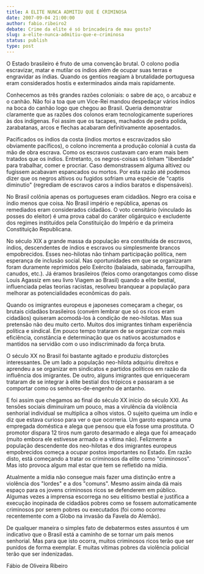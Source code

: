 ```yaml
---
title: A ELITE NUNCA ADMITIU QUE É CRIMINOSA
date: 2007-09-04 21:00:00
author: fabio.ribeiro2
debate: Crime da elite é só brincadeira de mau gosto?
slug: a-elite-nunca-admitiu-que-e-criminosa
status: publish 
type: post
---
```


  

  

O Estado brasileiro é fruto de uma convenção brutal. O colono podia escravizar, matar e mutilar os índios além de ocupar suas terras e engravidar as índias. Quando os gentios reagiam à brutalidade portuguesa eram considerados hostis e exterminados ainda mais rapidamente.   

  

Conhecemos as três grandes razões coloniais: o sabre de aço, o arcabuz e o canhão. Não foi a toa que um Vice-Rei mandou despedaçar vários índios na boca do canhão logo que chegou ao Brasil. Queria demonstrar claramente que as razões dos colonos eram tecnologicamente superiores às dos indígenas. Foi assim que os tacapes, machados de pedra polida, zarabatanas, arcos e flechas acabaram definitivamente aposentados.  

  

Pacificados os índios da costa (índios mortos e escravizados são obviamente pacíficos), o colono incrementa a produção colonial à custa da mão de obra escrava. Como os escravos custavam caro eram mais bem tratados que os índios. Entretanto, os negros-coisas só tinham "liberdade" para trabalhar, comer e procriar. Caso demonstrassem alguma altivez ou fugissem acabavam espancados ou mortos. Por esta razão até podemos dizer que os negros altivos ou fugidos sofriam uma espécie de "captis diminutio" (regrediam de escravos caros a índios baratos e dispensáveis).  

  

No Brasil colônia apenas os portugueses eram cidadãos. Negro era coisa e índio menos que coisa. No Brasil império e república, apenas os remediados eram considerados cidadãos. O voto censitário (vinculado às posses do eleitor) é uma prova cabal do caráter oligárquico e excludente dos regimes instituídos pela Constituição do Império e da primeira Constituição Republicana.   

  

No século XIX a grande massa da população era constituída de escravos, índios, descendentes de índios e escravos ou simplesmente brancos empobrecidos. Esses neo-hilotas não tinham participação política, nem esperança de inclusão social. Nas oportunidades em que se organizaram foram duramente reprimidos pelo Exército (balaiada, sabinada, farroupilha, canudos, etc.). Já éramos brasileiros (feios como orangotangos como disse Louis Agassiz em seu livro Viagem ao Brasil) quando a elite bestial, influenciada pelas teorias racistas, resolveu branquear a população para melhorar as potencialidades econômicas do país.  

  

Quando os imigrantes europeus e japoneses começaram a chegar, os brutais cidadãos brasileiros (convém lembrar que só os ricos eram cidadãos) quiseram acomodá-los à condição de neo-hilotas. Mas sua pretensão não deu muito certo. Muitos dos imigrantes tinham experiência política e sindical. Em pouco tempo trataram de se organizar com mais eficiência, constância e determinação que os nativos acostumados e mantidos na servidão com o uso indiscriminado da força bruta.   

  

O século XX no Brasil foi bastante agitado e produziu distorções interessantes. De um lado a população neo-hilota adquiriu direitos e aprendeu a se organizar em sindicatos e partidos políticos em razão da influência dos imigrantes. De outro, alguns imigrantes que enriqueceram trataram de se integrar à elite bestial dos trópicos e passaram a se comportar como os senhores-de-engenho de antanho.  

  

E foi assim que chegamos ao final do século XX início do século XXI. As tensões sociais diminuíram um pouco, mas a virulência da violência senhorial individual se multiplica a olhos vistos. O sujeito queima um índio e diz que estava curioso para ver o que ocorreria. Um garoto espanca uma empregada doméstica e alega que pensou que ela fosse uma prostituta. O promotor dispara 12 tiros num garoto desarmado e alega que foi ameaçado (muito embora ele estivesse armado e a vítima não). Felizmente a população descendente dos neo-hilotas e dos imigrantes europeus empobrecidos começa a ocupar postos importantes no Estado. Em razão disto, está começando a tratar os criminosos da elite como "criminosos". Mas isto provoca algum mal estar que tem se refletido na mídia.   

  

Atualmente a mídia não consegue mais fazer uma distinção entre a violência dos "lordes" e a dos "comuns". Mesmo assim ainda dá mais espaço para os jovens criminosos ricos se defenderem em público. Algumas vezes a imprensa escorrega no seu elitismo bestial e justifica a execução inopinada de cidadãos pobres como se fossem automaticamente criminosos por serem pobres ou executados (foi como ocorreu recentemente com a Globo na invasão da Favela do Alemão).   

  

De qualquer maneira o simples fato de debatermos estes assuntos é um indicativo que o Brasil está a caminho de se tornar um país menos senhorial. Mas para que isto ocorra, muitos criminosos ricos terão que ser punidos de forma exemplar. E muitas vítimas pobres da violência policial terão que ser indenizadas.  

  

  

Fábio de Oliveira Ribeiro
